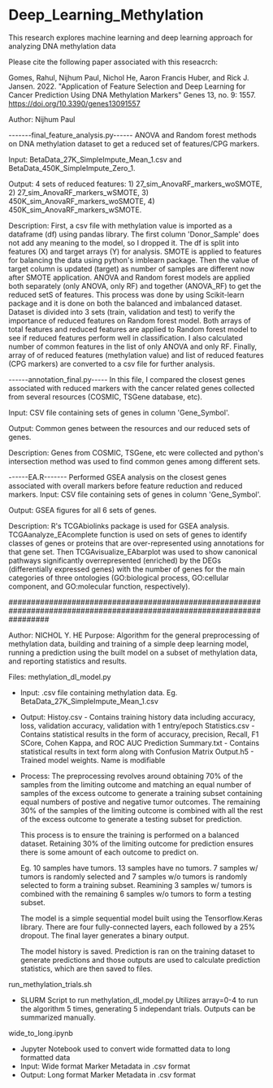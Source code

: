 # Deep_Learning_Methylation
This research explores machine learning and deep learning approach for analyzing DNA methylation data

Please cite the following paper associated with this reseacrch: 

Gomes, Rahul, Nijhum Paul, Nichol He, Aaron Francis Huber, and Rick J. Jansen. 2022. "Application of Feature Selection and Deep Learning for Cancer Prediction Using DNA Methylation Markers" Genes 13, no. 9: 1557. https://doi.org/10.3390/genes13091557

Author: Nijhum Paul

-------final_feature_analysis.py------
ANOVA and Random forest methods on DNA methylation dataset to get a reduced set of features/CPG markers. 

Input: BetaData_27K_SimpleImpute_Mean_1.csv and BetaData_450K_SimpleImpute_Zero_1.

Output: 4 sets of reduced features: 1) 27_sim_AnovaRF_markers_woSMOTE, 2) 27_sim_AnovaRF_markers_wSMOTE, 3) 450K_sim_AnovaRF_markers_woSMOTE, 4) 450K_sim_AnovaRF_markers_wSMOTE.

Description: First, a csv file with methylation value is imported as a dataframe (df) using pandas library. The first column 'Donor_Sample' does not add any meaning to the model, so I dropped it. 
The df is split into features (X) and target arrays (Y) for analysis. SMOTE is applied to features for balancing the data using python's imblearn package. Then the value of target column 
is updated (target) as number of samples are different now after SMOTE application. 
ANOVA and Random forest models are applied both separately (only ANOVA, only RF) and together (ANOVA_RF) to get the reduced setS of features. This process was done by using Scikit-learn
package and it is done on both the balanced and imbalanced dataset.
Dataset is divided into 3 sets (train, validation and test) to verify the importance of reduced features on Random forest model. Both arrays of total features and reduced features are 
applied to Random forest model to see if reduced features perform well in classification. 
I also calculated number of common features in the list of only ANOVA and only RF. 
Finally, array of of reduced features (methylation value) and list of reduced features (CPG markers) are converted to a csv file for further analysis.

------annotation_final.py-----
In this file, I compared the closest genes associated with reduced markers with the cancer related genes collected from several resources (COSMIC, TSGene database, etc).

Input: CSV file containing sets of genes in column 'Gene_Symbol'.

Output: Common genes between the resources and our reduced sets of genes.

Description: Genes from COSMIC, TSGene, etc were collected and python's intersection method was used to find common genes among different sets.


------EA.R-------
Performed GSEA analysis on the closest genes associated with overall markers before feature reduction and reduced markers.
Input: CSV file containing sets of genes in column 'Gene_Symbol'.

Output: GSEA figures for all 6 sets of genes.

Description: R's TCGAbiolinks package is used for GSEA analysis. TCGAanalyze_EAcomplete function is used on sets of genes to identify classes of genes or proteins that are over-represented using annotations for that gene set. Then 
TCGAvisualize_EAbarplot was used to show canonical pathways significantly overrepresented (enriched) by the DEGs (differentially expressed genes) with the number of genes for the main categories of three ontologies 
(GO:biological process, GO:cellular component, and GO:molecular function, respectively).


#########################################################################################################################

Author: NICHOL Y. HE
Purpose: Algorithm for the general preprocessing of methylation data, building and training of a simple deep learning model, 
		running a prediction using the built model on a subset of methylation data, and reporting statistics and results.

Files:
methylation_dl_model.py
- Input: .csv file containing methylation data. 
	Eg. BetaData_27K_SimpleImpute_Mean_1.csv
- Output: 
	Histoy.csv - Contains training history data including accuracy, loss, validation accuracy, validation with 1 entry/epoch
	Statistics.csv - Contains statistical results in the form of accuracy, precision, Recall, F1 SCore, Cohen Kappa, and ROC AUC
	Prediction Summary.txt - Contains statistical results in text form along with Confusion Matrix 
	Output.h5 - Trained model weights. Name is modifiable 

- Process:
	The preprocessing revolves around obtaining 70% of the samples from the limiting outcome and matching an equal number of 
	  samples of the excess outcome to generate a training subset containing equal numbers of postive and negative tumor outcomes.
	The remaining 30% of the samples of the limiting outcome is combined with all the rest of the excess outcome to generate a 
	  testing subset for prediction.

	This process is to ensure the training is performed on a balanced dataset. Retaining 30% of the limiting outcome for prediction
	ensures there is some amount of each outcome to predict on. 

	Eg. 10 samples have tumors. 13 samples have no tumors. 
		7 samples w/ tumors is randomly selected and 7 samples w/o tumors is randomly selected to form a training subset.
		Reamining 3 samples w/ tumors is combined with the remaining 6 samples w/o tumors to form a testing subset. 

	The model is a simple sequential model built using the Tensorflow.Keras library. There are four fully-connected layers, each 
		followed by a 25% dropout. The final layer generates a binary output. 

	The model history is saved. Prediction is ran on the training dataset to generate predictions and those outputs are used 
		to calculate prediction statistics, which are then saved to files.

run_methylation_trials.sh
- SLURM Script to run methylation_dl_model.py
	Utilizes array=0-4 to run the algorithm 5 times, generating 5 independant trials.
	Outputs can be summarized manually. 

wide_to_long.ipynb
- Jupyter Notebook used to convert wide formatted data to long formatted data
- Input: Wide format Marker Metadata in .csv format
- Output: Long format Marker Metadata in .csv format


	


